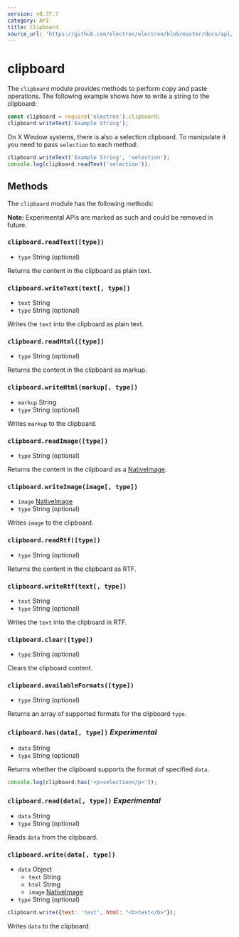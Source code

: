 ```yaml
---
version: v0.37.7
category: API
title: Clipboard
source_url: 'https://github.com/electron/electron/blob/master/docs/api/clipboard.md'
---
```


# clipboard

The `clipboard` module provides methods to perform copy and paste operations.
The following example shows how to write a string to the clipboard:

```javascript
const clipboard = require('electron').clipboard;
clipboard.writeText('Example String');
```

On X Window systems, there is also a selection clipboard. To manipulate it
you need to pass `selection` to each method:

```javascript
clipboard.writeText('Example String', 'selection');
console.log(clipboard.readText('selection'));
```

## Methods

The `clipboard` module has the following methods:

**Note:** Experimental APIs are marked as such and could be removed in future.

### `clipboard.readText([type])`

* `type` String (optional)

Returns the content in the clipboard as plain text.

### `clipboard.writeText(text[, type])`

* `text` String
* `type` String (optional)

Writes the `text` into the clipboard as plain text.

### `clipboard.readHtml([type])`

* `type` String (optional)

Returns the content in the clipboard as markup.

### `clipboard.writeHtml(markup[, type])`

* `markup` String
* `type` String (optional)

Writes `markup` to the clipboard.

### `clipboard.readImage([type])`

* `type` String (optional)

Returns the content in the clipboard as a [NativeImage](http://electron.atom.io/docs/v0.37.7/api/native-image).

### `clipboard.writeImage(image[, type])`

* `image` [NativeImage](http://electron.atom.io/docs/v0.37.7/api/native-image)
* `type` String (optional)

Writes `image` to the clipboard.

### `clipboard.readRtf([type])`

* `type` String (optional)

Returns the content in the clipboard as RTF.

### `clipboard.writeRtf(text[, type])`

* `text` String
* `type` String (optional)

Writes the `text` into the clipboard in RTF.

### `clipboard.clear([type])`

* `type` String (optional)

Clears the clipboard content.

### `clipboard.availableFormats([type])`

* `type` String (optional)

Returns an array of supported formats for the clipboard `type`.

### `clipboard.has(data[, type])` _Experimental_

* `data` String
* `type` String (optional)

Returns whether the clipboard supports the format of specified `data`.

```javascript
console.log(clipboard.has('<p>selection</p>'));
```

### `clipboard.read(data[, type])` _Experimental_

* `data` String
* `type` String (optional)

Reads `data` from the clipboard.

### `clipboard.write(data[, type])`

* `data` Object
  * `text` String
  * `html` String
  * `image` [NativeImage](http://electron.atom.io/docs/v0.37.7/api/native-image)
* `type` String (optional)

```javascript
clipboard.write({text: 'test', html: "<b>test</b>"});
```
Writes `data` to the clipboard.
